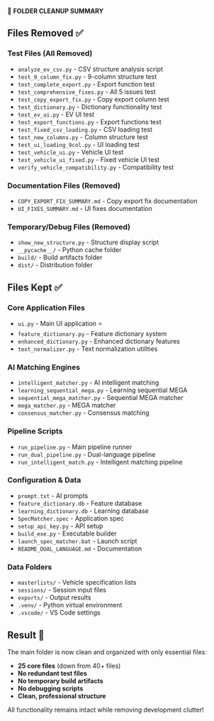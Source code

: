 🧹 **FOLDER CLEANUP SUMMARY**

## Files Removed ✅

### Test Files (All Removed)
- `analyze_ev_csv.py` - CSV structure analysis script
- `test_9_column_fix.py` - 9-column structure test
- `test_complete_export.py` - Export function test 
- `test_comprehensive_fixes.py` - All 5 issues test
- `test_copy_export_fix.py` - Copy export column test
- `test_dictionary.py` - Dictionary functionality test
- `test_ev_ui.py` - EV UI test
- `test_export_functions.py` - Export functions test
- `test_fixed_csv_loading.py` - CSV loading test
- `test_new_columns.py` - Column structure test
- `test_ui_loading_9col.py` - UI loading test
- `test_vehicle_ui.py` - Vehicle UI test
- `test_vehicle_ui_fixed.py` - Fixed vehicle UI test
- `verify_vehicle_compatibility.py` - Compatibility test

### Documentation Files (Removed)
- `COPY_EXPORT_FIX_SUMMARY.md` - Copy export fix documentation
- `UI_FIXES_SUMMARY.md` - UI fixes documentation  

### Temporary/Debug Files (Removed)
- `show_new_structure.py` - Structure display script
- `__pycache__/` - Python cache folder
- `build/` - Build artifacts folder
- `dist/` - Distribution folder

## Files Kept ✅

### Core Application Files
- `ui.py` - Main UI application ⭐
- `feature_dictionary.py` - Feature dictionary system
- `enhanced_dictionary.py` - Enhanced dictionary features
- `text_normalizer.py` - Text normalization utilities

### AI Matching Engines  
- `intelligent_matcher.py` - AI intelligent matching
- `learning_sequential_mega.py` - Learning sequential MEGA
- `sequential_mega_matcher.py` - Sequential MEGA matcher
- `mega_matcher.py` - MEGA matcher
- `consensus_matcher.py` - Consensus matching

### Pipeline Scripts
- `run_pipeline.py` - Main pipeline runner
- `run_dual_pipeline.py` - Dual-language pipeline
- `run_intelligent_match.py` - Intelligent matching pipeline

### Configuration & Data
- `prompt.txt` - AI prompts
- `feature_dictionary.db` - Feature database
- `learning_dictionary.db` - Learning database
- `SpecMatcher.spec` - Application spec
- `setup_api_key.py` - API setup
- `build_exe.py` - Executable builder
- `launch_spec_matcher.bat` - Launch script
- `README_DUAL_LANGUAGE.md` - Documentation

### Data Folders
- `masterlists/` - Vehicle specification lists
- `sessions/` - Session input files  
- `exports/` - Output results
- `.venv/` - Python virtual environment
- `.vscode/` - VS Code settings

## Result 🎉

The main folder is now clean and organized with only essential files:
- **25 core files** (down from 40+ files)
- **No redundant test files**
- **No temporary build artifacts** 
- **No debugging scripts**
- **Clean, professional structure**

All functionality remains intact while removing development clutter!
